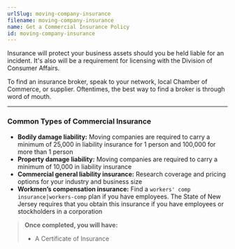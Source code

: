 ```yaml
---
urlSlug: moving-company-insurance
filename: moving-company-insurance
name: Get a Commercial Insurance Policy
id: moving-company-insurance
---
```

Insurance will protect your business assets should you be held liable for an incident. It's also will be a requirement for licensing with the Division of Consumer Affairs.

To find an insurance broker, speak to your network, local Chamber of Commerce, or supplier. Oftentimes, the best way to find a broker is through word of mouth.

- - -

### Common Types of Commercial Insurance

* **Bodily damage liability:** Moving companies are required to carry a minimum of 25,000 in liability insurance for 1 person and 100,000 for more than 1 person
* **Property damage liability:** Moving companies are required to carry a minimum of 10,000 in liability insurance
* **Commercial general liability insurance:** Research coverage and pricing options for your industry and business size
* **Workmen’s compensation insurance:** Find a `workers' comp insurance|workers-comp` plan if you have employees. The State of New Jersey requires that you obtain this insurance if you have employees or stockholders in a corporation

> **Once completed, you will have:**
>
> * A Certificate of Insurance